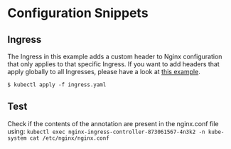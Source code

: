 # Configuration Snippets

## Ingress

The Ingress in this example adds a custom header to Nginx configuration that only applies to that specific Ingress. If you want to add headers that apply globally to all Ingresses, please have a look at [this example](/examples/customization/custom-headers/README).

```console
$ kubectl apply -f ingress.yaml
```

## Test

Check if the contents of the annotation are present in the nginx.conf file using:
`kubectl exec nginx-ingress-controller-873061567-4n3k2 -n kube-system cat /etc/nginx/nginx.conf`
